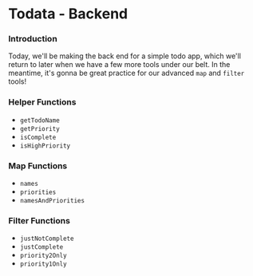 # Todata - Backend

### Introduction

Today, we'll be making the back end for a simple todo app, which we'll return to later when we have a few more tools under our belt. In the meantime, it's gonna be great practice for our advanced `map` and `filter` tools!


### Helper Functions

* `getTodoName`
* `getPriority`
* `isComplete`
* `isHighPriority`
  

### Map Functions

* `names`
* `priorities`
* `namesAndPriorities`


### Filter Functions

* `justNotComplete`
* `justComplete`
* `priority2Only`
* `priority1Only`
